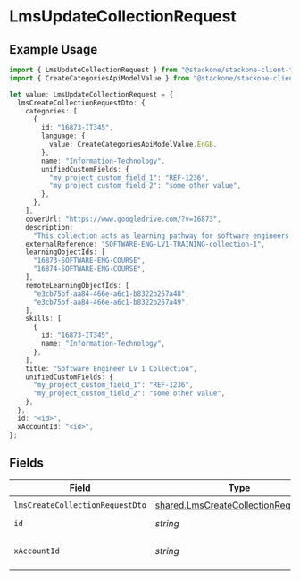# LmsUpdateCollectionRequest

## Example Usage

```typescript
import { LmsUpdateCollectionRequest } from "@stackone/stackone-client-ts/sdk/models/operations";
import { CreateCategoriesApiModelValue } from "@stackone/stackone-client-ts/sdk/models/shared";

let value: LmsUpdateCollectionRequest = {
  lmsCreateCollectionRequestDto: {
    categories: [
      {
        id: "16873-IT345",
        language: {
          value: CreateCategoriesApiModelValue.EnGB,
        },
        name: "Information-Technology",
        unifiedCustomFields: {
          "my_project_custom_field_1": "REF-1236",
          "my_project_custom_field_2": "some other value",
        },
      },
    ],
    coverUrl: "https://www.googledrive.com/?v=16873",
    description:
      "This collection acts as learning pathway for software engineers.",
    externalReference: "SOFTWARE-ENG-LV1-TRAINING-collection-1",
    learningObjectIds: [
      "16873-SOFTWARE-ENG-COURSE",
      "16874-SOFTWARE-ENG-COURSE",
    ],
    remoteLearningObjectIds: [
      "e3cb75bf-aa84-466e-a6c1-b8322b257a48",
      "e3cb75bf-aa84-466e-a6c1-b8322b257a49",
    ],
    skills: [
      {
        id: "16873-IT345",
        name: "Information-Technology",
      },
    ],
    title: "Software Engineer Lv 1 Collection",
    unifiedCustomFields: {
      "my_project_custom_field_1": "REF-1236",
      "my_project_custom_field_2": "some other value",
    },
  },
  id: "<id>",
  xAccountId: "<id>",
};
```

## Fields

| Field                                                                                               | Type                                                                                                | Required                                                                                            | Description                                                                                         |
| --------------------------------------------------------------------------------------------------- | --------------------------------------------------------------------------------------------------- | --------------------------------------------------------------------------------------------------- | --------------------------------------------------------------------------------------------------- |
| `lmsCreateCollectionRequestDto`                                                                     | [shared.LmsCreateCollectionRequestDto](../../../sdk/models/shared/lmscreatecollectionrequestdto.md) | :heavy_check_mark:                                                                                  | N/A                                                                                                 |
| `id`                                                                                                | *string*                                                                                            | :heavy_check_mark:                                                                                  | N/A                                                                                                 |
| `xAccountId`                                                                                        | *string*                                                                                            | :heavy_check_mark:                                                                                  | The account identifier                                                                              |